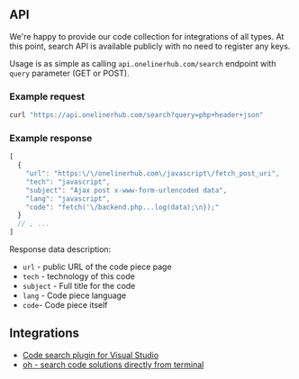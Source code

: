 ## API

We're happy to provide our code collection for integrations of all types. At this point, search API is available publicly with no need to register any keys.

Usage is as simple as calling `api.onelinerhub.com/search` endpoint with `query` parameter (GET or POST).

### Example request

```bash
curl "https://api.onelinerhub.com/search?query=php+header+json"
```

### Example response
```javascript
[
  {
    "url": "https:\/\/onelinerhub.com\/javascript\/fetch_post_uri",
    "tech": "javascript",
    "subject": "Ajax post x-www-form-urlencoded data",
    "lang": "javascript",
    "code": "fetch('\/backend.php...log(data);\n});"
  }
  // , ...
]
```


Response data description:
- `url` - public URL of the code piece page
- `tech` - technology of this code
- `subject` - Full title for the code
- `lang` - Code piece language
- `code`- Code piece itself


## Integrations
- [Code search plugin for Visual Studio](https://marketplace.visualstudio.com/items?itemName=pashkatrick.oneliner)
- [oh - search code solutions directly from terminal](http://new.onelinerhub.com/tools)
